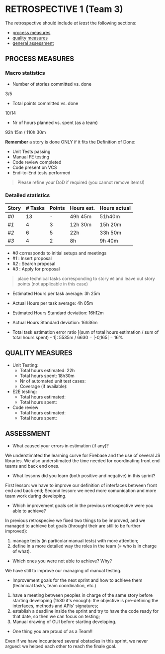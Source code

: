 RETROSPECTIVE 1 (Team 3)
=====================================

The retrospective should include _at least_ the following
sections:

- [process measures](#process-measures)
- [quality measures](#quality-measures)
- [general assessment](#assessment)

## PROCESS MEASURES 

### Macro statistics

- Number of stories committed vs. done

 3/5

- Total points committed vs. done

10/14

- Nr of hours planned vs. spent (as a team)

92h 15m / 110h 30m

**Remember** a story is done ONLY if it fits the Definition of Done:
 
- Unit Tests passing
- Manual FE testing
- Code review completed
- Code present on VCS
- End-to-End tests performed

> Please refine your DoD if required (you cannot remove items!) 

### Detailed statistics

| Story  | # Tasks | Points | Hours est. | Hours actual |
|--------|---------|--------|------------|--------------|
| _#0_   |     13   |    -   |   49h 45m    |   51h40m  |
| _#1_   |     4   |    3   |     12h 30m    |   15h 20m   |
| _#2_   |    6    |    5   |     22h    |   33h 50m        |
| _#3_   |    4    |    2   |     8h    |      9h 40m     |

- _#0_ corresponds to initial setups and meetings
- _#1_ : Insert proposal
- _#2_ : Search proposal
- _#3_ : Apply for proposal

> place technical tasks corresponding to story `#0` and leave out story points (not applicable in this case)

- Estimated Hours per task average: 3h 25m
- Actual Hours per task average: 4h 05m
- Estimated Hours Standard deviation: 16h12m
- Actual Hours Standard deviation: 16h36m

- Total task estimation error ratio [(sum of total hours estimation / sum of total hours spent) - 1]: 5535m / 6630 = |-0,165| = 16%

  
## QUALITY MEASURES 

- Unit Testing:
  - Total hours estimated: 22h
  - Total hours spent: 18h30m
  - Nr of automated unit test cases: 
  - Coverage (if available):
- E2E testing:
  - Total hours estimated: 
  - Total hours spent: 
- Code review 
  - Total hours estimated: 
  - Total hours spent: 
  


## ASSESSMENT

- What caused your errors in estimation (if any)?

We understimated the learning curve for Firebase and the use of several JS libraries.
We also understimated the time needed for coordinating front end teams and back end ones.


- What lessons did you learn (both positive and negative) in this sprint?

First lesson: we have to improve our definition of interfaces between front end and back end;
Second lesson: we need more comunication and more team work during developing.


- Which improvement goals set in the previous retrospective were you able to achieve? 

In previous retrospecive we fixed two things to be improved, and we managed to achieve bot goals (throught their are still to be further improved):
1. manage tests (in particolar manual tests) with more attention;
2. define in a more detailed way the roles in the team (= who is in charge of what).

  
- Which ones you were not able to achieve? Why?

We have still to improve our managing of manual testing.


- Improvement goals for the next sprint and how to achieve them (technical tasks, team coordination, etc.)

1. have a meeting between peoples in charge of the same story before starting developing (1h30 it's enough): the objective is pre-defining the interfaces, methods and APIs' signatures;
2. establish a deadline inside the sprint and try to have the code ready for that date, so then we can focus on testing;
3. Manual drawing of GUI before starting developing.

- One thing you are proud of as a Team!!

Even if we have incountered several obstacles in this sprint, we never argued: we helped each other to reach the finale goal.